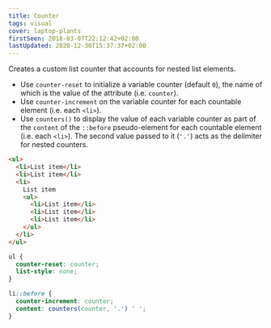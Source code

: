 ```yaml
---
title: Counter
tags: visual
cover: laptop-plants
firstSeen: 2018-03-07T22:12:42+02:00
lastUpdated: 2020-12-30T15:37:37+02:00
---
```


Creates a custom list counter that accounts for nested list elements.

- Use `counter-reset` to initialize a variable counter (default `0`), the name of which is the value of the attribute (i.e. `counter`).
- Use `counter-increment` on the variable counter for each countable element (i.e. each `<li>`).
- Use `counters()` to display the value of each variable counter as part of the `content` of the `::before` pseudo-element for each countable element (i.e. each `<li>`). The second value passed to it (`'.'`) acts as the delimiter for nested counters.

```html
<ul>
  <li>List item</li>
  <li>List item</li>
  <li>
    List item
    <ul>
      <li>List item</li>
      <li>List item</li>
      <li>List item</li>
    </ul>
  </li>
</ul>
```

```css
ul {
  counter-reset: counter;
  list-style: none;
}

li::before {
  counter-increment: counter;
  content: counters(counter, '.') ' ';
}
```
